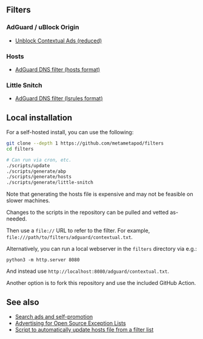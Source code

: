 ## Filters

### AdGuard / uBlock Origin

- [Unblock Contextual Ads (reduced)](https://raw.githubusercontent.com/metametapod/filters/main/adguard/contextual.txt)

### Hosts

- [AdGuard DNS filter (hosts format)](https://raw.githubusercontent.com/metametapod/filters/main/adguard/hosts/filter_1.txt)

### Little Snitch

- [AdGuard DNS filter (lsrules format)](https://raw.githubusercontent.com/metametapod/filters/main/adguard/little-snitch/filter_1.json)

## Local installation

For a self-hosted install, you can use the following:

```sh
git clone --depth 1 https://github.com/metametapod/filters
cd filters

# Can run via cron, etc.
./scripts/update
./scripts/generate/abp
./scripts/generate/hosts
./scripts/generate/little-snitch
```

Note that generating the hosts file is expensive and may not be feasible on
slower machines.

Changes to the scripts in the repository can be pulled and vetted as-needed.

Then use a `file://` URL to refer to the filter. For example,
`file:///path/to/filters/adguard/contextual.txt`.

Alternatively, you can run a local webserver in the `filters` directory via
e.g.:

```
python3 -m http.server 8080
```

And instead use `http://localhost:8080/adguard/contextual.txt`.

Another option is to fork this repository and use the included GitHub Action.

## See also

- [Search ads and self-promotion](https://adguard.com/kb/general/ad-filtering/search-ads/)
- [Advertising for Open Source Exception Lists](https://ads-for-open-source.readthedocs.io)
- [Script to automatically update hosts file from a filter list](https://gist.github.com/metametapod/4c4a7a9c888343fc6e722f8ed77aa763)
